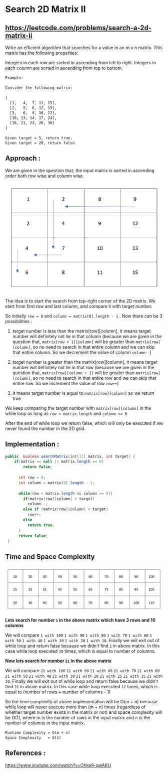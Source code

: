 # Search 2D Matrix II
## https://leetcode.com/problems/search-a-2d-matrix-ii

Write an efficient algorithm that searches for a value in an m x n matrix. This matrix has the following properties:

Integers in each row are sorted in ascending from left to right.
Integers in each column are sorted in ascending from top to bottom.

```
Example:

Consider the following matrix:

[
  [1,   4,  7, 11, 15],
  [2,   5,  8, 12, 19],
  [3,   6,  9, 16, 22],
  [10, 13, 14, 17, 24],
  [18, 21, 23, 26, 30]
]

Given target = 5, return true.
Given target = 20, return false.
```

## Approach :
We are given in the question that, the input matrix is sorted in ascending order both row wise and column wise.

![Search 2D Matrix sorted row and column wise](search-2D-grid.PNG?raw=true "Search 2D Matrix sorted row and column wise")

The idea is to start the search from top-right corner of the 2D matrix.
We start from first row and last column, and compare it with target number. 

So  initially `row = 0` and `column = matrix[0].length - 1` . Now there can be 3 possibilities :
1. target number is less than the matrix[row][column], it means target number will definitely not lie in that column (because we are given in the question that, `matrix[row + 1][column]` will be greater than `matrix[row][column]`, so no need to search in that entire column and we can skip that entire column. So we decrement the value of column `column--`) 

2. target number is greater than the matrix[row][column], it means target number will definitely not lie in that row (because we are given in the question that, `matrix[row][column + 1]` will be greater than `matrix[row][column]`, so no need to search in that entire row and we can skip that entire row. So we increment the value of row `row++`) 

3. It means target number is equal to `matrix[row][column]` so we return true

We keep comparing the target number with `matrix[row][column]` in the while loop as long as `row < matrix.length` and `column >= 0`

After the end of while loop we return false, which will only be executed if we never found the number in the 2D grid.

## Implementation :

```java
public  boolean searchMatrix(int[][] matrix, int target) {
    if(matrix == null || matrix.length == 0)
        return false;

      int row = 0;
      int column = matrix[0].length - 1;

      while(row < matrix.length && column >= 0){
        if(matrix[row][column] > target)
          column--; 
        else if (matrix[row][column] < target)
          row++;
        else 
          return true;    
      }
      return false;
 }
```

## Time and Space Complexity

![3 by 10 Matrix](3-by-10-matrix.PNG?raw=true "3 by 10 Matrix")

**Lets search for number `1` in the above matrix which have 3 rows and 10 columns**

We will compare `1 with 100` `1 with 90` `1 with 80` `1 with 70` `1 with 60` `1 with 50` `1 with 40` `1 with 30` `1 with 20` `1 with 10`. Finally we will exit out of while loop and return false because we didn't find `1` in above matrix. In this case while loop executed `10` times, which is equal to number of columns.

**Now lets search for number `21` in the above matrix**

We will compare `21 with 100` `21 with 90` `21 with 80` `21 with 70` `21 with 60` `21 with 50` `21 with 40` `21 with 30` `21 with 20` `21 with 25` `21 with 15` `21 with 20`. Finally we will exit out of while loop and return false because we didn't find `21` in above matrix. In this case while loop executed `12` times, which is equal to (number of rows + number of columns - 1)

So the time complexity of above implementation will be O(m + n) because while loop will never execute more than (m + n) times (regardless of whether target number exists in the matrix or not) and space complexity will be O(1), where m is the number of rows in the input matrix and n is the number of columns in the input matrix.

```
Runtime Complexity = O(m + n)
Space Complexity   = O(1)
```

## References :
https://www.youtube.com/watch?v=Ohke9-qwAKU

